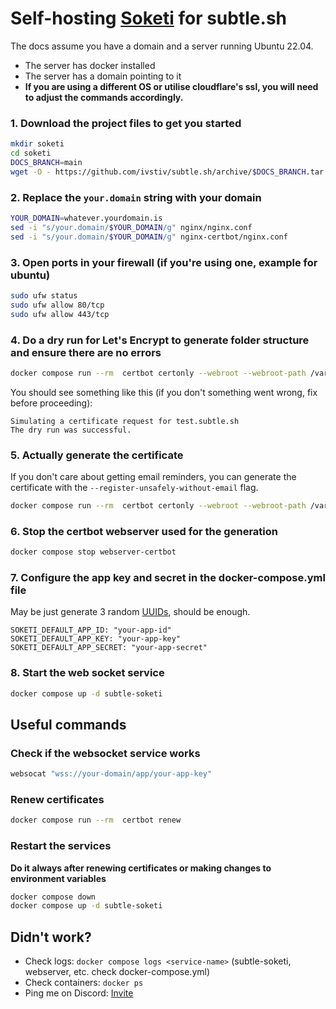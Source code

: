 # Self-hosting [Soketi](https://docs.soketi.app/) for subtle.sh

The docs assume you have a domain and a server running Ubuntu 22.04.
 - The server has docker installed
 - The server has a domain pointing to it
 - **If you are using a different OS or utilise cloudflare's ssl, you will need to adjust the commands accordingly.**


### 1. Download the project files to get you started

```bash
mkdir soketi
cd soketi
DOCS_BRANCH=main
wget -O - https://github.com/ivstiv/subtle.sh/archive/$DOCS_BRANCH.tar.gz | tar -xz --strip=3 "subtle.sh-$DOCS_BRANCH/docs/self-host-soketi"
```

### 2. Replace the `your.domain` string with your domain
```bash
YOUR_DOMAIN=whatever.yourdomain.is
sed -i "s/your.domain/$YOUR_DOMAIN/g" nginx/nginx.conf
sed -i "s/your.domain/$YOUR_DOMAIN/g" nginx-certbot/nginx.conf
```

### 3. Open ports in your firewall (if you're using one, example for ubuntu)
```bash
sudo ufw status
sudo ufw allow 80/tcp
sudo ufw allow 443/tcp
```

### 4. Do a dry run for Let's Encrypt to generate folder structure and ensure there are no errors
```bash
docker compose run --rm  certbot certonly --webroot --webroot-path /var/www/certbot/ --dry-run -d "$YOUR_DOMAIN" --register-unsafely-without-email
```
You should see something like this (if you don't something went wrong, fix before proceeding):
```
Simulating a certificate request for test.subtle.sh
The dry run was successful.
```

### 5. Actually generate the certificate
If you don't care about getting email reminders, you can generate the certificate with the `--register-unsafely-without-email` flag.
```bash
docker compose run --rm  certbot certonly --webroot --webroot-path /var/www/certbot/ -d "$YOUR_DOMAIN"
```

### 6. Stop the certbot webserver used for the generation
```bash
docker compose stop webserver-certbot
```

### 7. Configure the app key and secret in the docker-compose.yml file
May be just generate 3 random [UUIDs](https://www.uuidgenerator.net/), should be enough.
```
SOKETI_DEFAULT_APP_ID: "your-app-id"
SOKETI_DEFAULT_APP_KEY: "your-app-key"
SOKETI_DEFAULT_APP_SECRET: "your-app-secret"
```

### 8. Start the web socket service
```bash
docker compose up -d subtle-soketi
```

## Useful commands

### Check if the websocket service works
```bash
websocat "wss://your-domain/app/your-app-key"
```

### Renew certificates
```bash
docker compose run --rm  certbot renew
```

### Restart the services
**Do it always after renewing certificates or making changes to environment variables**
```bash
docker compose down
docker compose up -d subtle-soketi
```

## Didn't work?
 - Check logs: `docker compose logs <service-name>` (subtle-soketi, webserver, etc. check docker-compose.yml)
 - Check containers: `docker ps`
 - Ping me on Discord: [Invite](https://discord.gg/VMSDGVD)


